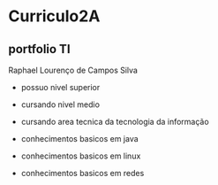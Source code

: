 # Curriculo2A
## portfolio TI
Raphael Lourenço de Campos Silva 
* possuo nivel superior
* cursando nivel medio 
* cursando area tecnica da tecnologia da informação 

* conhecimentos basicos em java
* conhecimentos basicos em linux
* conhecimentos basicos em redes
